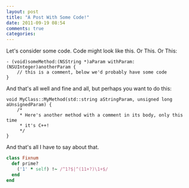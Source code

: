 ```yaml
---
layout: post
title: "A Post With Some Code!"
date: 2011-09-19 08:54
comments: true
categories: 
---
```


Let's consider some code. Code might look like this. Or This. Or This:

``` 
- (void)someMethod:(NSString *)aParam withParam:(NSUInteger)anotherParam {
    // this is a comment, below we'd probably have some code
}

```

And that's all well and fine and all, but perhaps you want to do this:

```
void MyClass::MyMethod(std::string aStringParam, unsigned long aUnsignedParam) {
    /*
     * Here's another method with a comment in its body, only this time
     * it's C++!
     */
}
```

And that's all I have to say about that.

``` ruby
class Fixnum
  def prime?
    ('1' * self) !~ /^1?$|^(11+?)\1+$/
  end
end
```

